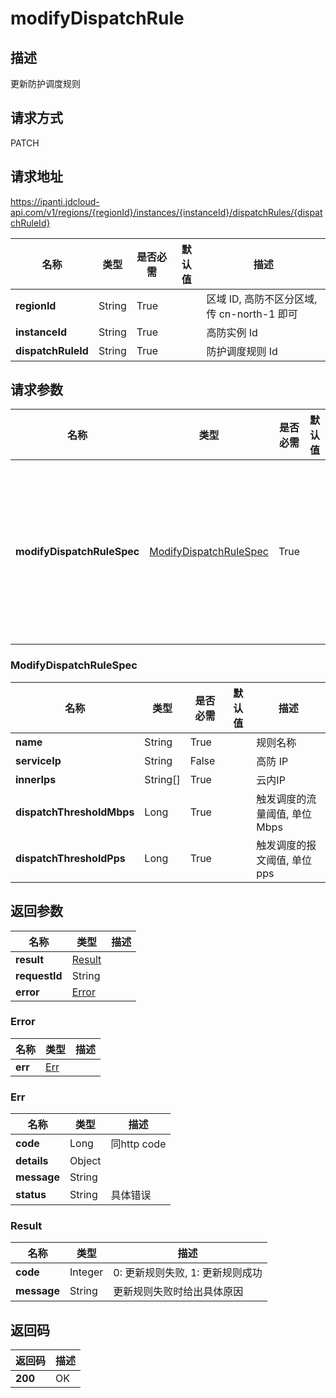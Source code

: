 # modifyDispatchRule


## 描述
更新防护调度规则

## 请求方式
PATCH

## 请求地址
https://ipanti.jdcloud-api.com/v1/regions/{regionId}/instances/{instanceId}/dispatchRules/{dispatchRuleId}

|名称|类型|是否必需|默认值|描述|
|---|---|---|---|---|
|**regionId**|String|True| |区域 ID, 高防不区分区域, 传 cn-north-1 即可|
|**instanceId**|String|True| |高防实例 Id|
|**dispatchRuleId**|String|True| |防护调度规则 Id|

## 请求参数
|名称|类型|是否必需|默认值|描述|
|---|---|---|---|---|
|**modifyDispatchRuleSpec**|[ModifyDispatchRuleSpec](#modifydispatchrulespec)|True| |更新防护调度规则请求参数|

### <div id="modifydispatchrulespec">ModifyDispatchRuleSpec</div>
|名称|类型|是否必需|默认值|描述|
|---|---|---|---|---|
|**name**|String|True| |规则名称|
|**serviceIp**|String|False| |高防 IP|
|**innerIps**|String[]|True| |云内IP|
|**dispatchThresholdMbps**|Long|True| |触发调度的流量阈值, 单位 Mbps|
|**dispatchThresholdPps**|Long|True| |触发调度的报文阈值, 单位 pps|

## 返回参数
|名称|类型|描述|
|---|---|---|
|**result**|[Result](#result)| |
|**requestId**|String| |
|**error**|[Error](#error)| |

### <div id="error">Error</div>
|名称|类型|描述|
|---|---|---|
|**err**|[Err](#err)| |
### <div id="err">Err</div>
|名称|类型|描述|
|---|---|---|
|**code**|Long|同http code|
|**details**|Object| |
|**message**|String| |
|**status**|String|具体错误|
### <div id="result">Result</div>
|名称|类型|描述|
|---|---|---|
|**code**|Integer|0: 更新规则失败, 1: 更新规则成功|
|**message**|String|更新规则失败时给出具体原因|

## 返回码
|返回码|描述|
|---|---|
|**200**|OK|
